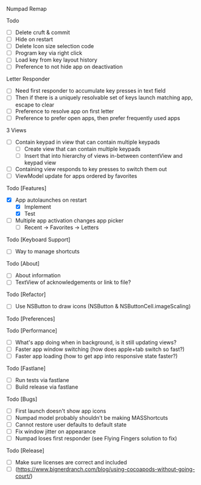 Numpad Remap

Todo
- [ ] Delete cruft & commit
- [ ] Hide on restart
- [ ] Delete Icon size selection code
- [ ] Program key via right click
- [ ] Load key from key layout history
- [ ] Preference to not hide app on deactivation

Letter Responder
- [ ] Need first responder to accumulate key presses in text field
- [ ] Then if there is a uniquely resolvable set of keys launch matching app, escape to clear
- [ ] Preference to resolve app on first letter
- [ ] Preference to prefer open apps, then prefer frequently used apps

3 Views
- [ ] Contain keypad in view that can contain multiple keypads
	- [ ] Create view that can contain multiple keypads
	- [ ] Insert that into hierarchy of views in-between contentView and keypad view
- [ ] Containing view responds to key presses to switch them out
- [ ] ViewModel update for apps ordered by favorites

Todo [Features]
- [x] App autolaunches on restart
	- [x] Implement
	- [x] Test
- [ ] Multiple app activation changes app picker
    - [ ] Recent -> Favorites -> Letters

Todo [Keyboard Support]
- [ ] Way to manage shortcuts

Todo [About]
- [ ] About information
- [ ] TextView of acknowledgements or link to file?

Todo [Refactor]
- [ ] Use NSButton to draw icons (NSButton & NSButtonCell.imageScaling)

Todo [Preferences]

Todo [Performance]
- [ ] What's app doing when in background, is it still updating views?
- [ ] Faster app window switching (how does apple+tab switch so fast?)
- [ ] Faster app loading (how to get app into responsive state faster?)

Todo [Fastlane]
- [ ] Run tests via fastlane
- [ ] Build release via fastlane

Todo [Bugs]
- [ ] First launch doesn't show app icons
- [ ] Numpad model probably shouldn't be making MASShortcuts
- [ ] Cannot restore user defaults to default state
- [ ] Fix window jitter on appearance
- [ ] Numpad loses first responder (see Flying Fingers solution to fix)

Todo [Release]
- [ ] Make sure licenses are correct and included
- [ ] (https://www.bignerdranch.com/blog/using-cocoapods-without-going-court/)

